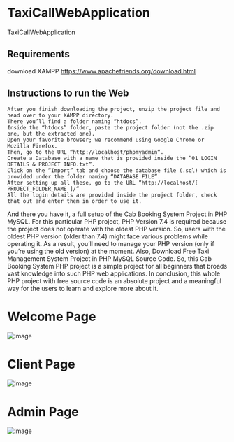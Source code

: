 # TaxiCallWebApplication
TaxiCallWebApplication

## Requirements

download XAMPP https://www.apachefriends.org/download.html


## Instructions to run the Web

    After you finish downloading the project, unzip the project file and head over to your XAMPP directory.
    There you’ll find a folder naming “htdocs”.
    Inside the “htdocs” folder, paste the project folder (not the .zip one, but the extracted one).
    Open your favorite browser; we recommend using Google Chrome or Mozilla Firefox.
    Then, go to the URL “http://localhost/phpmyadmin“.
    Create a Database with a name that is provided inside the “01 LOGIN DETAILS & PROJECT INFO.txt”.
    Click on the “Import” tab and choose the database file (.sql) which is provided under the folder naming “DATABASE FILE”.
    After setting up all these, go to the URL “http://localhost/[ PROJECT_FOLDER_NAME ]/“
    All the login details are provided inside the project folder, check that out and enter them in order to use it.
    
And there you have it, a full setup of the Cab Booking System Project in PHP MySQL. For this particular PHP project, PHP Version 7.4 is required because the project does not operate with the oldest PHP version. So, users with the oldest PHP version (older than 7.4) might face various problems while operating it. As a result, you’ll need to manage your PHP version (only if you’re using the old version) at the moment. Also, Download Free Taxi Management System Project in PHP MySQL Source Code. So, this Cab Booking System PHP project is a simple project for all beginners that broads vast knowledge into such PHP web applications. In conclusion, this whole PHP project with free source code is an absolute project and a meaningful way for the users to learn and explore more about it.

# Welcome Page

![image](https://user-images.githubusercontent.com/45896025/175828499-37a35b24-29d4-43ae-8cd4-fd7096bdeddd.png)

# Client Page

![image](https://user-images.githubusercontent.com/45896025/175828518-ba64c2db-fb3a-4458-852d-e97f38b89725.png)

# Admin Page

![image](https://user-images.githubusercontent.com/45896025/175828555-bc36d230-7c30-40c2-8ee6-2b2cf895d2a7.png)


